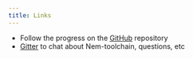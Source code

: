 ```yaml
---
title: Links
---
```


  - Follow the progress on the [GitHub]("https://github.com/nem-toolchain/nem-toolchain") repository
  - [Gitter]("https://gitter.im/nem-toolchain/Lobby") to chat about Nem-toolchain, questions, etc